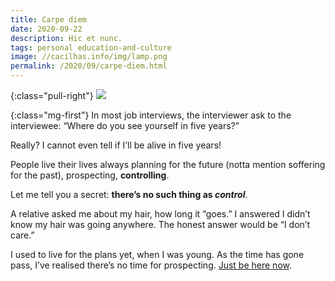 ```yaml
---
title: Carpe diem
date: 2020-09-22
description: Hic et nunc.
tags: personal education-and-culture
image: //cacilhas.info/img/lamp.png
permalink: /2020/09/carpe-diem.html
---
```

[midnight-gospel]: https://www.youtube.com/watch?v=0kQWAqjFJS0

{:class="pull-right"} <img src="{{{ image }}}" />

{:class="mg-first"} In most job interviews, the interviewer ask to the
interviewee: “Where do you see yourself in five years?”

Really? I cannot even tell if I’ll be alive in five years!

People live their lives always planning for the future (notta mention soffering
for the past), prospecting, **controlling**.

Let me tell you a secret: **there’s no such thing as *control***.

A relative asked me about my hair, how long it “goes.” I answered I didn’t know
my hair was going anywhere. The honest answer would be “I don’t care.”

I used to live for the plans yet, when I was young. As the time has gone pass,
I’ve realised there’s no time for prospecting.
[Just be here now][midnight-gospel].
